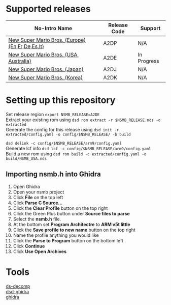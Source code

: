 # Supported releases
|No-Intro Name|Release Code|Support
|-|-|-|
|[New Super Mario Bros. (Europe) (En,Fr,De,Es,It)](https://datomatic.no-intro.org/index.php?page=show_record&s=28&n=0479)|A2DP|N/A|
|[New Super Mario Bros. (USA, Australia)](https://datomatic.no-intro.org/index.php?page=show_record&s=28&n=0434)|A2DE|In Progress|
|[New Super Mario Bros. (Japan)](https://datomatic.no-intro.org/index.php?page=show_record&s=28&n=0442)|A2DJ|N/A|
|[New Super Mario Bros. (Korea) ](https://datomatic.no-intro.org/index.php?page=show_record&s=28&n=0879)|A2DK|N/A|

# Setting up this repository
<!-- TODO: Made this section better -->
Set release region `export NSMB_RELEASE=A2DE`  
Extract your existing rom using `dsd rom extract -r $NSMB_RELEASE.nds -o extracted`  
Generate the config for this release using `dsd init -r extracted/config.yaml -o config/$NSMB_RELEASE/ -b build`  
<!--Generate objdiff config `dsd objdiff --scratch -c config/$NSMB_RELEASE/arm9/config.yaml -C mwcc_20_79 -p 148`-->
`dsd delink -c config/$NSMB_RELEASE/arm9/config.yaml`  
Generate lcf info `dsd lcf -c config/$NSMB_RELEASE/arm9/config.yaml`  
Build a new rom using `dsd rom build -c extracted/config.yaml -o build/NSMB_USA.nds`  

## Importing nsmb.h into Ghidra
1. Open Ghidra
2. Open your nsmb project
3. Click **File** on the top left
4. Click **Parse C Source...**
5. Click the **Clear Profile** button on the top right
6. Click the Green Plus button under **Source files to parse**
7. Select the **nsmb.h** file.
8. At the bottom set **Program Architectre** to **ARM v5t little**
9. Click the **Save profile to new name** button on the top right
10. Name the profile anything you would like
11. Click the **Parse to Program** button on the bottom left
12. Click **Continue**
13. Click **Use Open Archives**

# Tools
[ds-decomp](https://github.com/AetiasHax/ds-decomp)  
[dsd-ghidra](https://github.com/AetiasHax/dsd-ghidra)  
[ghidra](https://github.com/NationalSecurityAgency/ghidra)  